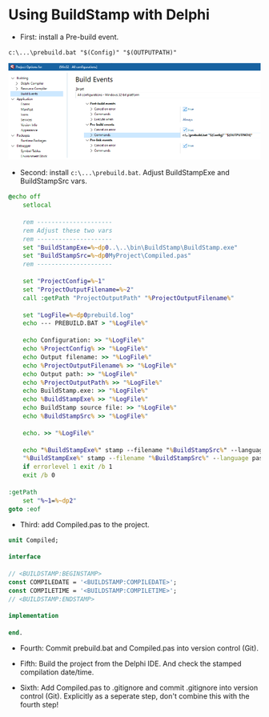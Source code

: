 # Using BuildStamp with Delphi

* First: install a Pre-build event.

```
c:\...\prebuild.bat "$(Config)" "$(OUTPUTPATH)"
```

![Screenshot](BuildEvents.png)

* Second: install ```c:\...\prebuild.bat```. Adjust BuildStampExe and BuildStampSrc vars.

```bat  
@echo off
    setlocal

    rem ---------------------
    rem Adjust these two vars
    rem ---------------------
    set "BuildStampExe=%~dp0..\..\bin\BuildStamp\BuildStamp.exe"
    set "BuildStampSrc=%~dp0MyProject\Compiled.pas"
    rem ---------------------
    
    set "ProjectConfig=%~1"
    set "ProjectOutputFilename=%~2"
    call :getPath "ProjectOutputPath" "%ProjectOutputFilename%" 
    
    set "LogFile=%~dp0prebuild.log"
    echo --- PREBUILD.BAT > "%LogFile%"
    
    echo Configuration: >> "%LogFile%"
    echo %ProjectConfig% >> "%LogFile%"
    echo Output filename: >> "%LogFile%"
    echo %ProjectOutputFilename% >> "%LogFile%"
    echo Output path: >> "%LogFile%"
    echo %ProjectOutputPath% >> "%LogFile%"
    echo BuildStamp.exe: >> "%LogFile%"
    echo %BuildStampExe% >> "%LogFile%"
    echo BuildStamp source file: >> "%LogFile%"
    echo %BuildStampSrc% >> "%LogFile%"
    
    echo. >> "%LogFile%"
    
    echo "%BuildStampExe%" stamp --filename "%BuildStampSrc%" --language pascal >> "%LogFile%"
    "%BuildStampExe%" stamp --filename "%BuildStampSrc%" --language pascal >> "%LogFile%" 2>&1
    if errorlevel 1 exit /b 1
    exit /b 0
    
:getPath
    set "%~1=%~dp2"
goto :eof

```

* Third: add Compiled.pas to the project.

```pas
unit Compiled;

interface

// <BUILDSTAMP:BEGINSTAMP>
const COMPILEDATE = '<BUILDSTAMP:COMPILEDATE>';
const COMPILETIME = '<BUILDSTAMP:COMPILETIME>';
// <BUILDSTAMP:ENDSTAMP> 

implementation

end.

```

* Fourth: Commit prebuild.bat and Compiled.pas into version control (Git).

* Fifth: Build the project from the Delphi IDE. And check the stamped compilation date/time.

* Sixth: Add Compiled.pas to .gitignore and commit .gitignore into version control (Git). Explicitly as a seperate step, don't combine this with the fourth step!
